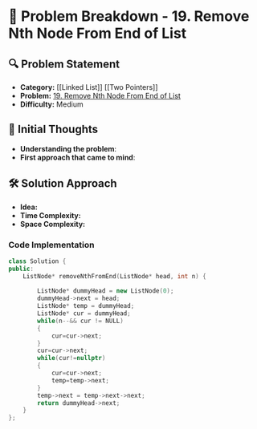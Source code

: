 # 📌 Problem Breakdown - 19. Remove Nth Node From End of List

## 🔍 Problem Statement
- **Category:**  [[Linked List]] [[Two Pointers]]
- **Problem:** [19. Remove Nth Node From End of List](https://leetcode.com/problems/remove-nth-node-from-end-of-list/)
- **Difficulty:**  Medium 

## 🧠 Initial Thoughts
- **Understanding the problem**:  
- **First approach that came to mind**:  

## 🛠 Solution Approach
- **Idea:**  
- **Time Complexity:**  
- **Space Complexity:**  

### **Code Implementation**
```c++
class Solution {
public:
    ListNode* removeNthFromEnd(ListNode* head, int n) {
        
        ListNode* dummyHead = new ListNode(0);
        dummyHead->next = head;
        ListNode* temp = dummyHead;
        ListNode* cur = dummyHead;
        while(n--&& cur != NULL)
        {
            cur=cur->next;
        }
        cur=cur->next;
        while(cur!=nullptr)
        {
            cur=cur->next;
            temp=temp->next;
        }
        temp->next = temp->next->next;
        return dummyHead->next;
    }
};
```

